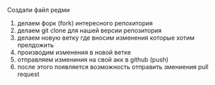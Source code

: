 Создали файл редми

1. делаем форк (fork) интересного репохитория
2. делаем git clone для нашей версии репозитория
3. делаем новую ветку где вносим изменения которые хотим прелдожить
4. производим изменения в новой ветке
5. отправляем измениния на свой акк в github (push)
6. после этого появляется возможность отправить змениения pull request
